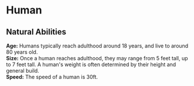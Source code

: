 # Human
## Natural Abilities
**Age:** Humans typically reach adulthood around 18 years, and live to around 80 years old.  
**Size:** Once a human reaches adulthood, they may range from 5 feet tall, up to 7 feet tall. A human's weight is often determined by their height and general build.  
**Speed:** The speed of a human is 30ft.  
